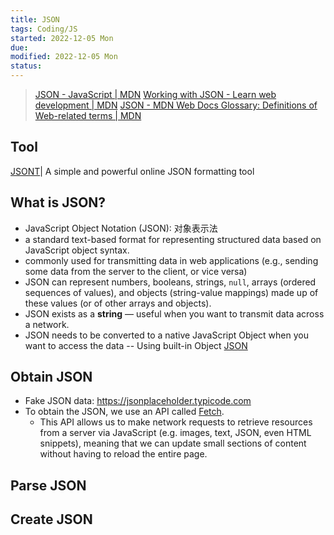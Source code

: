 ```yaml
---
title: JSON
tags: Coding/JS
started: 2022-12-05 Mon
due:
modified: 2022-12-05 Mon
status:
---
```

>[JSON - JavaScript | MDN](https://developer.mozilla.org/en-US/docs/Web/JavaScript/Reference/Global_Objects/JSON)
>[Working with JSON - Learn web development | MDN](https://developer.mozilla.org/en-US/docs/Learn/JavaScript/Objects/JSON)
>[JSON - MDN Web Docs Glossary: Definitions of Web-related terms | MDN](https://developer.mozilla.org/en-US/docs/Glossary/JSON)
## Tool
[JSONT](https://www.jsont.run/)| A simple and powerful online JSON formatting tool
## What is JSON?
- JavaScript Object Notation (JSON): 对象表示法
- a standard text-based format for representing structured data based on JavaScript object syntax. 
- commonly used for transmitting data in web applications (e.g., sending some data from the server to the client, or vice versa)
- JSON can represent numbers, booleans, strings, `null`, arrays (ordered sequences of values), and objects (string-value mappings) made up of these values (or of other arrays and objects).
- JSON exists as a **string** — useful when you want to transmit data across a network. 
- JSON needs to be converted to a native JavaScript Object when you want to access the data -- Using built-in Object [JSON](https://developer.mozilla.org/en-US/docs/Web/JavaScript/Reference/Global_Objects/JSON)
## Obtain JSON
- Fake JSON data: https://jsonplaceholder.typicode.com
- To obtain the JSON, we use an API called [Fetch](https://developer.mozilla.org/en-US/docs/Web/API/Fetch_API). 
	- This API allows us to make network requests to retrieve resources from a server via JavaScript (e.g. images, text, JSON, even HTML snippets), meaning that we can update small sections of content without having to reload the entire page.
## Parse JSON

## Create JSON